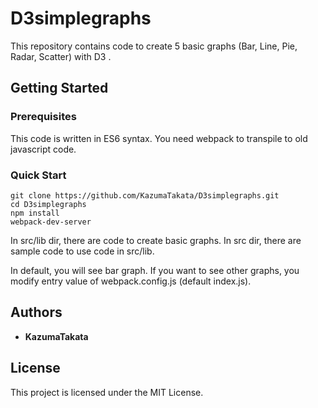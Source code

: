 # D3simplegraphs

This repository contains code to create 5 basic graphs (Bar, Line, Pie, Radar, Scatter) with D3 .

## Getting Started

### Prerequisites

This code is written in ES6 syntax. You need webpack to transpile to old javascript code.

### Quick Start

```
git clone https://github.com/KazumaTakata/D3simplegraphs.git
cd D3simplegraphs
npm install
webpack-dev-server
```

In src/lib dir, there are code to create basic graphs.
In src dir, there are sample code to use code in src/lib.

In default, you will see bar graph.
If you want to see other graphs, you modify entry value of webpack.config.js (default index.js).

## Authors

- **KazumaTakata**

## License

This project is licensed under the MIT License.
